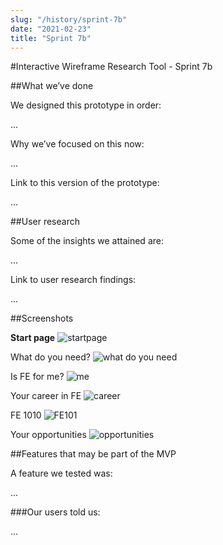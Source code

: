 ```yaml
---
slug: "/history/sprint-7b"
date: "2021-02-23"
title: "Sprint 7b"
---
```


#Interactive Wireframe Research Tool - Sprint 7b

##What we’ve done

We designed this prototype in order:

...

Why we’ve focused on this now:

...

Link to this version of the prototype: 

...

##User research

Some of the insights we attained are:

...

Link to user research findings:

...


##Screenshots 

**Start page**
![startpage](/images/sprint-5b/...)

What do you need?
![what do you need](/images/sprint-5b/...)

Is FE for me?
![me](/images/sprint-5b/...)

Your career in FE
![career](/images/sprint-5b/...)

FE 1010
![FE101](/images/sprint-5b/...)

Your opportunities
![opportunities](/images/sprint-5b/...)

##Features that may be part of the MVP

A feature we tested was:

...

###Our users told us:

...

